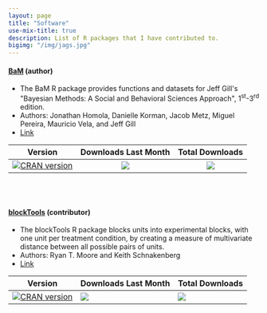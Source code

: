 ```yaml
---
layout: page
title: "Software"
use-mix-title: true
description: List of R packages that I have contributed to.
bigimg: "/img/jags.jpg"
---
```


#### [BaM](https://cran.r-project.org/package=BaM "BaM on CRAN") (author)
* The BaM R package provides functions and datasets for Jeff Gill's "Bayesian Methods: A Social and Behavioral Sciences Approach", 1<sup>st</sup>-3<sup>rd</sup> edition.
* Authors: Jonathan Homola, Danielle Korman, Jacob Metz, Miguel Pereira, Mauricio Vela, and Jeff Gill
* [Link](https://cran.r-project.org/package=BaM "BaM on CRAN")

|Version|Downloads Last Month|Total Downloads|
|:-------:|:--------------------:|:---------------:|
|[![CRAN version](http://www.r-pkg.org/badges/version/BaM)](https://CRAN.R-project.org/package=BaM)|[![](http://cranlogs.r-pkg.org/badges/BaM)](https://CRAN.R-project.org/package=BaM)|[![](http://cranlogs.r-pkg.org/badges/grand-total/BaM)](https://CRAN.R-project.org/package=BaM)|

<br>
<br>

#### [blockTools](https://cran.r-project.org/package=blockTools "blockTools on CRAN") (contributor)
* The blockTools R package blocks units into experimental blocks, with one unit per treatment condition, by creating a measure of multivariate distance between all possible pairs of units.
* Authors: Ryan T. Moore and Keith Schnakenberg
* [Link](https://cran.r-project.org/package=blockTools "blockTools on CRAN")

|Version|Downloads Last Month|Total Downloads|
|----------|----------------|------------|
|[![CRAN version](http://www.r-pkg.org/badges/version/blockTools)](https://CRAN.R-project.org/package=blockTools)|[![](http://cranlogs.r-pkg.org/badges/blockTools)](https://CRAN.R-project.org/package=blockTools)|[![](http://cranlogs.r-pkg.org/badges/grand-total/blockTools)](https://CRAN.R-project.org/package=blockTools)|
